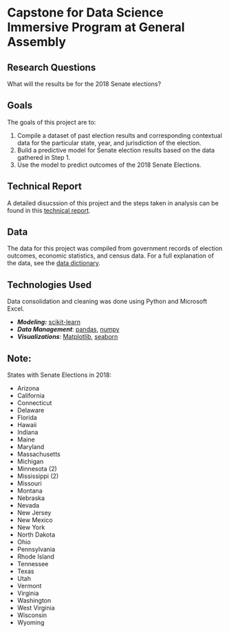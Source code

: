 # Capstone for Data Science Immersive Program at General Assembly

## Research Questions
What will the results be for the 2018 Senate elections?

## Goals
The goals of this project are to:
1. Compile a dataset of past election results and corresponding contextual data for the particular state, year, and jurisdiction of the election. 
2. Build a predictive model for Senate election results based on the data gathered in Step 1.
3. Use the model to predict outcomes of the 2018 Senate Elections.


## Technical Report
A detailed disucssion of this project and the steps taken in analysis can be found in this [technical report]().

## Data
The data for this project was compiled from government records of election outcomes, economic statistics, and census data.
For a full explanation of the data, see the [data dictionary]().

## Technologies Used
Data consolidation and cleaning was done using Python and Microsoft Excel.
- ***Modeling:*** [scikit-learn](http://scikit-learn.org/stable/)
- ***Data Management***: [pandas](https://pandas.pydata.org/), [numpy](http://www.numpy.org/)
- ***Visualizations***: [Matplotlib](https://matplotlib.org/), [seaborn](https://seaborn.pydata.org/)


## Note:
States with Senate Elections in 2018:
- Arizona
- California
- Connecticut
- Delaware
- Florida
- Hawaii
- Indiana
- Maine
- Maryland
- Massachusetts
- Michigan
- Minnesota (2)
- Mississippi (2)
- Missouri 
- Montana
- Nebraska
- Nevada
- New Jersey
- New Mexico
- New York
- North Dakota
- Ohio
- Pennsylvania
- Rhode Island
- Tennessee
- Texas
- Utah
- Vermont
- Virginia
- Washington
- West Virginia
- Wisconsin
- Wyoming






